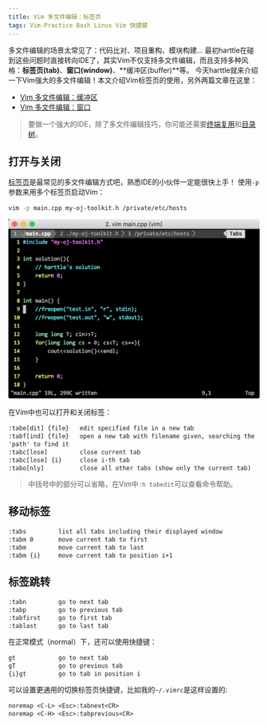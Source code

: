 ```yaml
---
title: Vim 多文件编辑：标签页
tags: Vim-Practice Bash Linux Vim 快捷键
---
```


多文件编辑的场景太常见了：代码比对、项目重构、模块构建... 
最初harttle在碰到这些问题时直接转向IDE了，其实Vim不仅支持多文件编辑，而且支持多种风格：**标签页(tab)**、**窗口(window)**、**缓冲区(buffer)**等。
今天harttle就来介绍一下Vim强大的多文件编辑！本文介绍Vim标签页的使用，另外两篇文章在这里：

* [Vim 多文件编辑：缓冲区][vim-buffer]
* [Vim 多文件编辑：窗口][vim-window]

> 要做一个强大的IDE，除了多文件编辑技巧，你可能还需要[终端复用][tmux]和[目录树][tree]。

<!--more-->

## 打开与关闭

[标签页][vim-tab]是最常见的多文件编辑方式吧，熟悉IDE的小伙伴一定能很快上手！
使用`-p`参数来用多个标签页启动Vim：

```bash
vim -p main.cpp my-oj-toolkit.h /private/etc/hosts
```

![vim tab][ss-tab]

在Vim中也可以打开和关闭标签：

```
:tabe[dit] {file}   edit specified file in a new tab
:tabf[ind] {file}   open a new tab with filename given, searching the 'path' to find it
:tabc[lose]         close current tab
:tabc[lose] {i}     close i-th tab
:tabo[nly]          close all other tabs (show only the current tab)
```

> 中括号中的部分可以省略，在Vim中`:h tabedit`可以查看命令帮助。

## 移动标签

```
:tabs         list all tabs including their displayed window
:tabm 0       move current tab to first
:tabm         move current tab to last
:tabm {i}     move current tab to position i+1
```

## 标签跳转

```
:tabn         go to next tab
:tabp         go to previous tab
:tabfirst     go to first tab
:tablast      go to last tab
```

在正常模式（normal）下，还可以使用快捷键：

```
gt            go to next tab
gT            go to previous tab
{i}gt         go to tab in position i 
```

可以设置更通用的切换标签页快捷键，比如我的`~/.vimrc`是这样设置的:

```vim
noremap <C-L> <Esc>:tabnext<CR>
noremap <C-H> <Esc>:tabprevious<CR>
```

[tmux]: /2015/11/06/tmux-startup.html
[tree]: /2015/11/04/vim-ide.html
[ss-tab]: /assets/img/blog/vim-tab@2x.png
[vim-tab]: http://vim.wikia.com/wiki/Using_tab_pages
[vim-window]: /2015/11/14/vim-window.html
[vim-buffer]: /2015/11/17/vim-buffer.html
